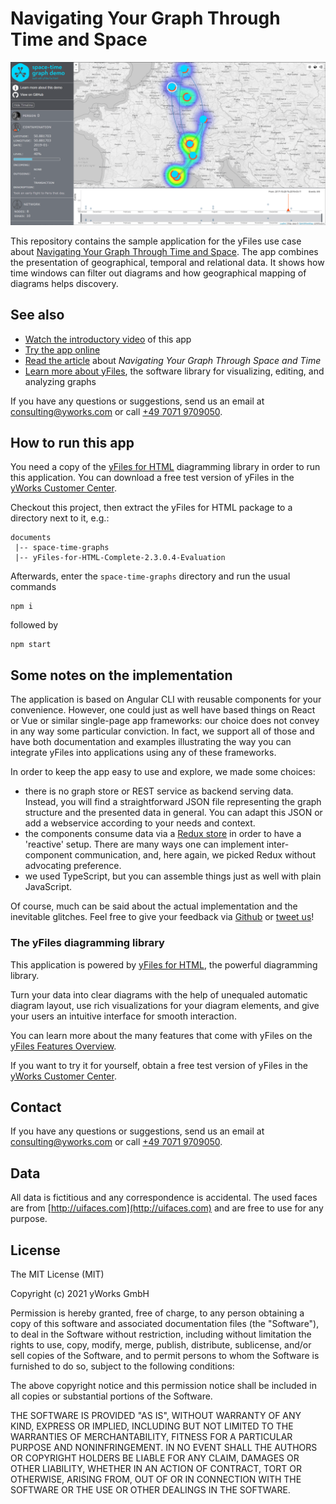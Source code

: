 # Navigating Your Graph Through Time and Space

![A screenshot of this sample application](doc/screenshot.png)

This repository contains the sample application for the yFiles use case about
[Navigating Your Graph Through Time and Space](https://www.yworks.com/use-case/navigating-your-graph-through-space-and-time).
The app combines the presentation of geographical, temporal and relational data.
It shows how time windows can filter out diagrams and how geographical mapping of diagrams helps discovery.

## See also

- [Watch the introductory video](https://www.youtube.com/channel/UC6GqOEPI6Xrhy4ylDKHP0Aw) of this app
- [Try the app online](https://live.yworks.com/demos/use-case/space-time-graphs)
- [Read the article](https://www.yworks.com/use-case/navigating-your-graph-through-space-and-time) about _Navigating Your Graph Through Space and Time_
- [Learn more about yFiles](https://www.yworks.com/products/yfiles), the software library for visualizing, editing, and analyzing graphs

If you have any questions or suggestions, send us an email at [consulting@yworks.com](mailto:consulting@yworks.com)
or call [+49 7071 9709050](tel:+4970719709050).

## How to run this app

You need a copy of the [yFiles for HTML](https://www.yworks.com/products/yfiles-for-html) diagramming library in order
to run this application. You can download a free test version of yFiles in the
[yWorks Customer Center](https://my.yworks.com/signup?product=YFILES_HTML_EVAL).

Checkout this project, then extract the yFiles for HTML package to a directory next to it, e.g.:

```
documents
 |-- space-time-graphs
 |-- yFiles-for-HTML-Complete-2.3.0.4-Evaluation
```

Afterwards, enter the `space-time-graphs` directory and run the usual commands

```
npm i
```

followed by

```
npm start
```

## Some notes on the implementation

The application is based on Angular CLI with reusable components for your convenience. However, one could just as well have based things on React or Vue or similar single-page app frameworks: our choice does not convey in any way some particular conviction. In fact, we support all of those and have both documentation and examples illustrating the way you can integrate yFiles into applications using any of these frameworks.

In order to keep the app easy to use and explore, we made some choices:

- there is no graph store or REST service as backend serving data. Instead, you will find a straightforward JSON file representing the graph structure and the presented data in general. You can adapt this JSON or add a webservice according to your needs and context.
- the components consume data via a [Redux store](https://ngrx.io/) in order to have a 'reactive' setup. There are many ways one can implement inter-component communication, and, here again, we picked Redux without advocating preference.
- we used TypeScript, but you can assemble things just as well with plain JavaScript.

Of course, much can be said about the actual implementation and the inevitable glitches. Feel free to give your feedback via [Github](https://github.com/yWorks/space-time-graphs) or [tweet us](https://twitter.com/yworks)!

### The yFiles diagramming library

This application is powered by [yFiles for HTML](https://www.yworks.com/products/yfiles-for-html), the powerful
diagramming library.

Turn your data into clear diagrams with the help of unequaled automatic diagram layout, use rich visualizations for your
diagram elements, and give your users an intuitive interface for smooth interaction.

You can learn more about the many features that come with yFiles
on the [yFiles Features Overview](https://www.yworks.com/products/yfiles/features).

If you want to try it for yourself, obtain a free test version of yFiles in the
[yWorks Customer Center](https://my.yworks.com/signup?product=YFILES_HTML_EVAL).

## Contact

If you have any questions or suggestions, send us an email at [consulting@yworks.com](mailto:consulting@yworks.com)
or call [+49 7071 9709050](tel:+4970719709050).

## Data

All data is fictitious and any correspondence is accidental.
The used faces are from [http://uifaces.com](http://uifaces.com) and are free to use for any purpose.

## License

The MIT License (MIT)

Copyright (c) 2021 yWorks GmbH

Permission is hereby granted, free of charge, to any person obtaining a copy of this software and associated documentation files (the "Software"), to deal in the Software without restriction, including without limitation the rights to use, copy, modify, merge, publish, distribute, sublicense, and/or sell copies of the Software, and to permit persons to whom the Software is furnished to do so, subject to the following conditions:

The above copyright notice and this permission notice shall be included in all copies or substantial portions of the Software.

THE SOFTWARE IS PROVIDED "AS IS", WITHOUT WARRANTY OF ANY KIND, EXPRESS OR IMPLIED, INCLUDING BUT NOT LIMITED TO THE WARRANTIES OF MERCHANTABILITY, FITNESS FOR A PARTICULAR PURPOSE AND NONINFRINGEMENT. IN NO EVENT SHALL THE AUTHORS OR COPYRIGHT HOLDERS BE LIABLE FOR ANY CLAIM, DAMAGES OR OTHER LIABILITY, WHETHER IN AN ACTION OF CONTRACT, TORT OR OTHERWISE, ARISING FROM, OUT OF OR IN CONNECTION WITH THE SOFTWARE OR THE USE OR OTHER DEALINGS IN THE SOFTWARE.
